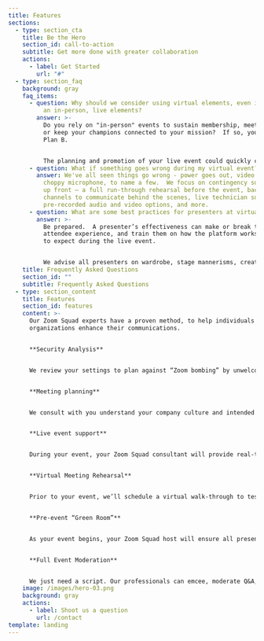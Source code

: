```yaml
---
title: Features
sections:
  - type: section_cta
    title: Be the Hero
    section_id: call-to-action
    subtitle: Get more done with greater collaboration
    actions:
      - label: Get Started
        url: "#"
  - type: section_faq
    background: gray
    faq_items:
      - question: Why should we consider using virtual elements, even if we're planning
          an in-person, live elements?
        answer: >-
          Do you rely on "in-person" events to sustain membership, meet budget,
          or keep your champions connected to your mission?  If so, you need a
          Plan B. 


          The planning and promotion of your live event could quickly come to a screeching halt, as we've seen in a very abrupt and public way.  Incorporating virtual elements (keynote, auction, interactive elements, etc.) safeguard your budget, reputation, and in some cases, the future or your organization.
      - question: What if something goes wrong during my virtual event?
        answer: We've all seen things go wrong - power goes out, video doesn't load,
          choppy microphone, to name a few.  We focus on contingency solutions
          up front — a full run-through rehearsal before the event, back
          channels to communicate behind the scenes, live technician support,
          pre-recorded audio and video options, and more.
      - question: What are some best practices for presenters at virtual events?
        answer: >-
          Be prepared.  A presenter’s effectiveness can make or break the
          attendee experience, and train them on how the platform works and what
          to expect during the live event.


          We advise all presenters on wardrobe, stage mannerisms, creative ways to connect with the audience, and other tips we've learned through other events we've hosted.
    title: Frequently Asked Questions
    section_id: ""
    subtitle: Frequently Asked Questions
  - type: section_content
    title: Features
    section_id: features
    content: >-
      Our Zoom Squad experts have a proven method, to help individuals and
      organizations enhance their communications.


      **Security Analysis**


      We review your settings to plan against “Zoom bombing” by unwelcome visitors and hackers, protecting your meeting flow, content, guests, and most importantly, your reputation.


      **Meeting planning**


      We consult with you understand your company culture and intended takeaways to build an appropriate content and flow. 


      **Live event support**


      During your event, your Zoom Squad consultant will provide real-time technical support for presenters, panelists, and participants.


      **Virtual Meeting Rehearsal**


      Prior to your event, we’ll schedule a virtual walk-through to test technology and transitions so the whole team feels prepared.


      **Pre-event “Green Room”**


      As your event begins, your Zoom Squad host will ensure all presenters are welcomed, audio levels are checked, flow is set, and everyone is ready for a great experience.


      **Full Event Moderation**


      We just need a script. Our professionals can emcee, moderate Q&A, run the meeting/event, present slides, manage transitions, etc.  Our goal is to make you look good.
    image: /images/hero-03.png
    background: gray
    actions:
      - label: Shoot us a question
        url: /contact
template: landing
---
```


